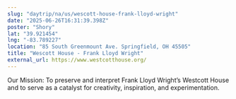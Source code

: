 ```yaml
---
slug: "daytrip/na/us/wescott-house-frank-lloyd-wright"
date: "2025-06-26T16:31:39.398Z"
poster: "Shory"
lat: "39.921454"
lng: "-83.789227"
location: "85 South Greenmount Ave. Springfield, OH 45505"
title: "Wescott House - Frank Lloyd Wright"
external_url: https://www.westcotthouse.org/
---
```

Our Mission: To preserve and interpret Frank Lloyd Wright’s Westcott House and to serve as a catalyst for creativity, inspiration, and experimentation.